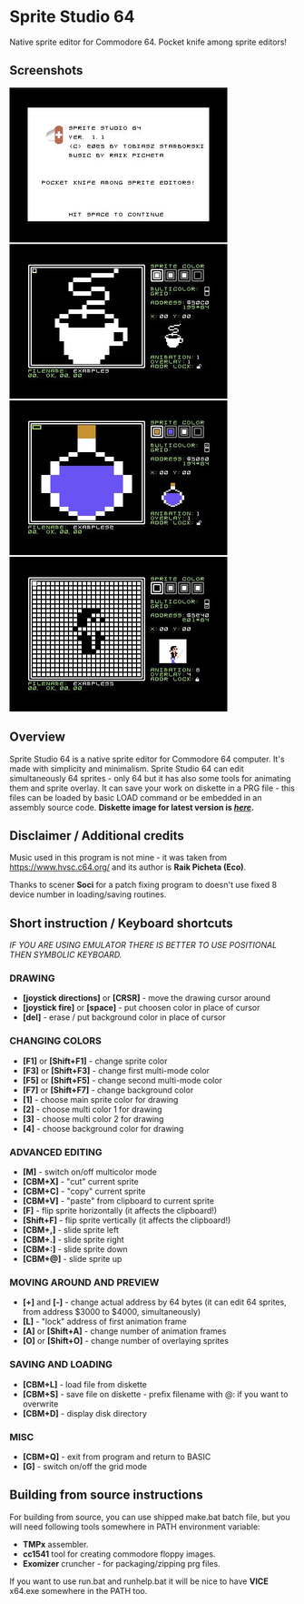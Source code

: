 # Sprite Studio 64
Native sprite editor for Commodore 64. Pocket knife among sprite editors!

## Screenshots
![Screenshot 1](screenshot-0.jpg)
![Screenshot 2](screenshot-1.jpg)
![Screenshot 3](screenshot-2.jpg)
![Screenshot 4](screenshot-3.jpg)

## Overview
Sprite Studio 64 is a native sprite editor for Commodore 64 computer.
It's made with simplicity and minimalism.
Sprite Studio 64 can edit simultaneously 64 sprites - only 64 but it has also some tools for animating them and sprite overlay.
It can save your work on diskette in a PRG file - this files can be loaded by basic LOAD command or be embedded in an assembly source code.
**Diskette image for latest version is [_here_](https://github.com/tstamborski/sprite-studio-64/releases/download/v1.1/Sprite-Studio-64.d64).**

## Disclaimer / Additional credits
Music used in this program is not mine - it was taken from https://www.hvsc.c64.org/ and its author is **Raik Picheta (Eco)**.

Thanks to scener **Soci** for a patch fixing program to doesn't use fixed 8 device number in loading/saving routines.

## Short instruction / Keyboard shortcuts
*IF YOU ARE USING EMULATOR THERE IS BETTER TO USE POSITIONAL THEN SYMBOLIC KEYBOARD.*
### DRAWING
* **[joystick directions]** or **[CRSR]** - move the drawing cursor around
* **[joystick fire]** or **[space]** - put choosen color in place of cursor
* **[del]** - erase / put background color in place of cursor
### CHANGING COLORS
* **[F1]** or **[Shift+F1]** - change sprite color
* **[F3]** or **[Shift+F3]** - change first multi-mode color
* **[F5]** or **[Shift+F5]** - change second multi-mode color
* **[F7]** or **[Shift+F7]** - change background color
* **[1]** - choose main sprite color for drawing
* **[2]** - choose multi color 1 for drawing
* **[3]** - choose multi color 2 for drawing
* **[4]** - choose background color for drawing
### ADVANCED EDITING
* **[M]** - switch on/off multicolor mode
* **[CBM+X]** - "cut" current sprite
* **[CBM+C]** - "copy" current sprite
* **[CBM+V]** - "paste" from clipboard to current sprite
* **[F]** - flip sprite horizontally (it affects the clipboard!)
* **[Shift+F]** - flip sprite vertically (it affects the clipboard!)
* **[CBM+,]** - slide sprite left
* **[CBM+.]** - slide sprite right
* **[CBM+:]** - slide sprite down
* **[CBM+@]** - slide sprite up
### MOVING AROUND AND PREVIEW
* **[+]** and **[-]** - change actual address by 64 bytes (it can edit 64 sprites, from address $3000 to $4000, simultaneously)
* **[L]** - "lock" address of first animation frame
* **[A]** or **[Shift+A]** - change number of animation frames
* **[O]** or **[Shift+O]** - change number of overlaying sprites
### SAVING AND LOADING
* **[CBM+L]** - load file from diskette
* **[CBM+S]** - save file on diskette - prefix filename with @: if you want to overwrite
* **[CBM+D]** - display disk directory
### MISC
* **[CBM+Q]** - exit from program and return to BASIC
* **[G]** - switch on/off the grid mode

## Building from source instructions
For building from source, you can use shipped make.bat batch file, but you will need following tools somewhere in PATH environment variable:
* **TMPx** assembler.
* **cc1541** tool for creating commodore floppy images.
* **Exomizer** cruncher - for packaging/zipping prg files.

If you want to use run.bat and runhelp.bat it will be nice to have **VICE** x64.exe somewhere in the PATH too.
